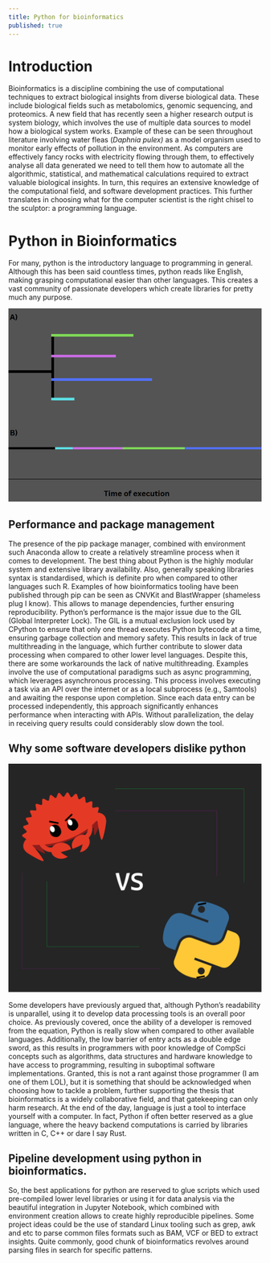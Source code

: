 ```yaml
---
title: Python for bioinformatics
published: true
---
```


# [](#header-1)Introduction

Bioinformatics is a discipline combining the use of computational techniques to extract biological insights from diverse biological data. These include biological fields such as metabolomics, genomic sequencing, and proteomics. A new field that has recently seen a higher research output is system biology, which involves the use of multiple data sources to model how a biological system works. Example of these can be seen throughout literature involving water fleas (*Daphnia pulex)* as a model organism used to monitor early effects of pollution in the environment. As computers are effectively fancy rocks with electricity flowing through them, to effectively analyse all data generated we need to tell them how to automate all the algorithmic, statistical, and mathematical calculations required to extract valuable biological insights. In turn, this requires an extensive knowledge of the computational field, and software development practices. This further translates in choosing what for the computer scientist is the right chisel to the sculptor: a programming language.


# [](#header-1)Python in Bioinformatics

For many, python is the introductory language to programming in general. Although this has been said countless times, python reads like English, making grasping computational easier than other languages. This creates a vast community of passionate developers which create libraries for pretty much any purpose.

![Alt text](https://raw.githubusercontent.com/marcellobeltrami/marcellomics/main/_posts/post-assets/2025-11-01/TimeOfExecutions.png "Time of execution principles")

## [](#header-2) Performance and package management

The presence of the pip package manager, combined with environment such Anaconda allow to create a relatively streamline process when it comes to development. The best thing about Python is the highly modular system and extensive library availability. Also, generally speaking libraries syntax is standardised, which is definite pro when compared to other languages such R. Examples of how bioinformatics tooling have been published through pip can be seen as CNVKit and BlastWrapper (shameless plug I know). This allows to manage dependencies, further ensuring reproducibility. Python’s performance is the major issue due to the GIL (Global Interpreter Lock). The GIL is a mutual exclusion lock used by CPython to ensure that only one thread executes Python bytecode at a time, ensuring garbage collection and memory safety. This results in lack of true multithreading in the language, which further contribute to slower data processing when compared to other lower level languages. Despite this, there are some workarounds the lack of native multithreading. Examples involve the use of computational paradigms such as async programming, which leverages asynchronous processing. This process involves executing a task via an API over the internet or as a local subprocess (e.g., Samtools) and awaiting the response upon completion. Since each data entry can be processed independently, this approach significantly enhances performance when interacting with APIs. Without parallelization, the delay in receiving query results could considerably slow down the tool.

## [](#header-2) Why some software developers dislike python

![Alt text](https://raw.githubusercontent.com/marcellobeltrami/marcellomics/main/_posts/post-assets/2025-11-01/Rust_vs_python.svg "Rust vs Python")


Some developers have previously argued that, although Python’s readability is unparallel, using it to develop data processing tools is an overall poor choice. As previously covered, once the ability of a developer is removed from the equation, Python is really slow when compared to other available languages. Additionally, the low barrier of entry acts as a double edge sword, as this results in programmers with poor knowledge of CompSci concepts such as algorithms, data structures and hardware knowledge to have access to programming, resulting in suboptimal software implementations. Granted, this is not a rant against those programmer (I am one of them LOL), but it is something that should be acknowledged when choosing how to tackle a problem, further supporting the thesis that bioinformatics is a widely collaborative field, and that gatekeeping can only harm research. At the end of the day, language is just a tool to interface yourself with a computer. In fact, Python if often better reserved as a glue language, where the heavy backend computations is carried by libraries written in C, C++ or dare I say Rust.


## [](#header-2)Pipeline development using python in bioinformatics.

So, the best applications for python are reserved to glue scripts which used pre-compiled lower level libraries or using it for data analysis via the beautiful integration in Jupyter Notebook, which combined with environment creation allows to create highly reproducible pipelines. Some project ideas could be the use of standard Linux tooling such as grep, awk and etc to parse common files formats such as BAM, VCF or BED to extract insights. Quite commonly, good chunk of bioinformatics revolves around parsing files in search for specific patterns.
